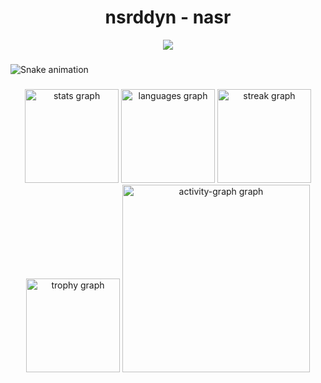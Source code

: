 <h1 align="center">nsrddyn - nasr</h1>

<div align="center">
  <img src="https://profile-counter.glitch.me/nasrlol/count.svg?"  />
</div>

###

<img src="https://raw.githubusercontent.com/nasrlol/nasrlol/output/snake.svg" alt="Snake animation" />

###

<div align="center">
  <img src="https://github-readme-stats.vercel.app/api?username=nasrlol&hide_title=false&hide_rank=false&show_icons=true&include_all_commits=true&count_private=true&disable_animations=false&theme=dracula&locale=en&hide_border=false&order=1" height="150" alt="stats graph"  />
  <img src="https://github-readme-stats.vercel.app/api/top-langs?username=nasrlol&locale=en&hide_title=false&layout=compact&card_width=320&langs_count=5&theme=dracula&hide_border=false&order=2" height="150" alt="languages graph"  />
  <img src="https://streak-stats.demolab.com?user=nasrlol&locale=en&mode=daily&theme=dracula&hide_border=false&border_radius=5&order=3" height="150" alt="streak graph"  />
  <img src="https://github-profile-trophy.vercel.app?username=nasrlol&theme=dracula&column=-1&row=1&margin-w=8&margin-h=8&no-bg=false&no-frame=false&order=4" height="150" alt="trophy graph"  />
  <img src="https://github-readme-activity-graph.vercel.app/graph?username=nasrlol&radius=16&theme=react&area=true&order=5" height="300" alt="activity-graph graph"  />
</div>

###
